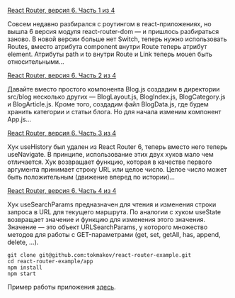 [React Router, версия 6. Часть 1 из 4](https://tokmakov.msk.ru/blog/item/675)

Совсем недавно разбирался с роутингом в react-приложениях, но вышла 6 версия модуля react-router-dom — и пришлось разбираться заново. В новой версии больше нет Switch, теперь нужно использовать Routes, вместо атрибута component внутри Route теперь атрибут element. Атрибуты path и to внутри Route и Link теперь моuen быть относительными…

[React Router, версия 6. Часть 2 из 4](https://tokmakov.msk.ru/blog/item/676)

Давайте вместо простого компонента Blog.js создадим в директории src/blog несколько других — BlogLayout.js, BlogIndex.js, BlogCategory.js и BlogArticle.js. Кроме того, создадим файл BlogData.js, где будем хранить категории и статьи блога. Но для начала изменим компонент App.js…

[React Router, версия 6. Часть 3 из 4](https://tokmakov.msk.ru/blog/item/676)

Хук useHistory был удален из React Router 6, теперь вместо него теперь useNavigate. В принципе, использование этих двух хуков мало чем отличается. Хук возвращает функцию, которая в качестве первого аргумента принимает строку URL или целое число. Целое число может быть положительным (движение вперед по истории)…

[React Router, версия 6. Часть 4 из 4](https://tokmakov.msk.ru/blog/item/676)

Хук useSearchParams предназначен для чтения и изменения строки запроса в URL для текущего маршрута. По аналогии с хуком useState возвращает значение и функцию для изменения этого значения. Значение — это объект URLSearchParams, у которого множество методов для работы с GET-параметрами (get, set, getAll, has, append, delete, …).

    git clone git@github.com:tokmakov/react-router-example.git
    cd react-router-example/app
    npm install
    npm start

Пример работы приложения [здесь](https://tokmakov.github.io/react-router-example).
